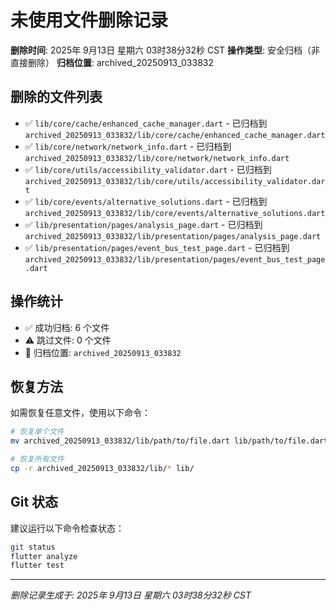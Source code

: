 # 未使用文件删除记录

**删除时间**: 2025年 9月13日 星期六 03时38分32秒 CST
**操作类型**: 安全归档（非直接删除）
**归档位置**: archived_20250913_033832

## 删除的文件列表

- ✅ `lib/core/cache/enhanced_cache_manager.dart` - 已归档到 `archived_20250913_033832/lib/core/cache/enhanced_cache_manager.dart`
- ✅ `lib/core/network/network_info.dart` - 已归档到 `archived_20250913_033832/lib/core/network/network_info.dart`
- ✅ `lib/core/utils/accessibility_validator.dart` - 已归档到 `archived_20250913_033832/lib/core/utils/accessibility_validator.dart`
- ✅ `lib/core/events/alternative_solutions.dart` - 已归档到 `archived_20250913_033832/lib/core/events/alternative_solutions.dart`
- ✅ `lib/presentation/pages/analysis_page.dart` - 已归档到 `archived_20250913_033832/lib/presentation/pages/analysis_page.dart`
- ✅ `lib/presentation/pages/event_bus_test_page.dart` - 已归档到 `archived_20250913_033832/lib/presentation/pages/event_bus_test_page.dart`

## 操作统计

- ✅ 成功归档: 6 个文件
- ⚠️ 跳过文件: 0 个文件
- 📁 归档位置: `archived_20250913_033832`

## 恢复方法

如需恢复任意文件，使用以下命令：
```bash
# 恢复单个文件
mv archived_20250913_033832/lib/path/to/file.dart lib/path/to/file.dart

# 恢复所有文件
cp -r archived_20250913_033832/lib/* lib/
```

## Git 状态

建议运行以下命令检查状态：
```bash
git status
flutter analyze
flutter test
```

---
*删除记录生成于: 2025年 9月13日 星期六 03时38分32秒 CST*
